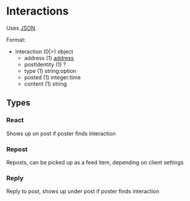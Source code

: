 # Interactions
Uses [JSON](https://www.json.org/).

Format:
 - interaction (0|>) object
	 - address (1) [address](address.md)
	 - postIdentity (1) ?
	 - type (1) string:option
	 - posted (1) integer:time
	 - content (1) string

## Types
### React
Shows up on post if poster finds interaction
### Repost
Reposts, can be picked up as a feed item, depending on client settings
### Reply
Reply to post, shows up under post if poster finds interaction
<!--stackedit_data:
eyJoaXN0b3J5IjpbMTcyOTM1MDk5NF19
-->
